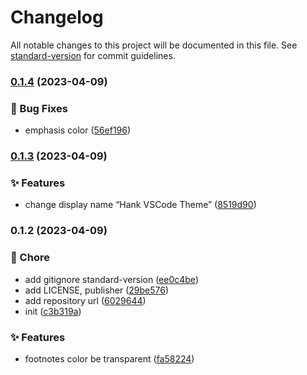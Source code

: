 # Changelog

All notable changes to this project will be documented in this file. See [standard-version](https://github.com/conventional-changelog/standard-version) for commit guidelines.

### [0.1.4](https://github.com/zjhcn/hank-monokai-theme/compare/v0.1.3...v0.1.4) (2023-04-09)


### 🐛 Bug Fixes

* emphasis color ([56ef196](https://github.com/zjhcn/hank-monokai-theme/commit/56ef1963c2692cf7c4011c64326d9676f1c773ff))

### [0.1.3](https://github.com/zjhcn/hank-monokai-theme/compare/v0.1.2...v0.1.3) (2023-04-09)


### ✨ Features

* change display name “Hank VSCode Theme” ([8519d90](https://github.com/zjhcn/hank-monokai-theme/commit/8519d909f97102a3913bb5cc08cde12644234afd))

### 0.1.2 (2023-04-09)


### 🚀 Chore

* add gitignore standard-version ([ee0c4be](https://github.com/zjhcn/hank-monokai-theme/commit/ee0c4be0fd4ff28811dce46b6fb731cdc5510aa2))
* add LICENSE, publisher ([29be576](https://github.com/zjhcn/hank-monokai-theme/commit/29be576902db66536efc207110053d3969db782e))
* add repository url ([6029644](https://github.com/zjhcn/hank-monokai-theme/commit/60296448e00aa3c0a431a449257bd00523c4c247))
* init ([c3b319a](https://github.com/zjhcn/hank-monokai-theme/commit/c3b319a4f0512d3b2bc911eb19c0692327bb6699))


### ✨ Features

* footnotes color be transparent ([fa58224](https://github.com/zjhcn/hank-monokai-theme/commit/fa582241fcfe1430237b3eefaea9c186f259d2f2))
